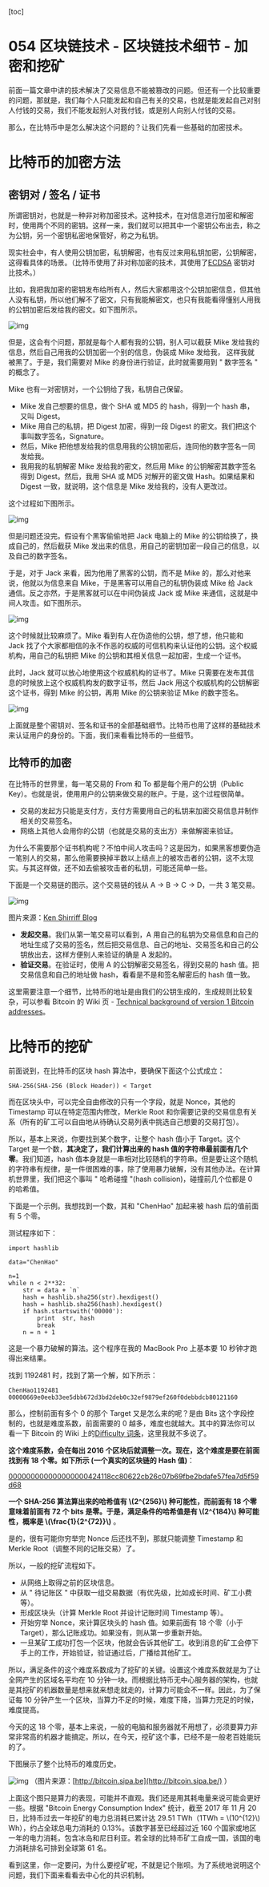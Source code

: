 [toc]
# 054 区块链技术 - 区块链技术细节 - 加密和挖矿

前面一篇文章中讲的技术解决了交易信息不能被篡改的问题。但还有一个比较重要的问题，那就是，我们每个人只能发起和自己有关的交易，也就是能发起自己对别人付钱的交易，我们不能发起别人对我付钱，或是别人向别人付钱的交易。

那么，在比特币中是怎么解决这个问题的？让我们先看一些基础的加密技术。

# 比特币的加密方法

## 密钥对 / 签名 / 证书

所谓密钥对，也就是一种非对称加密技术。这种技术，在对信息进行加密和解密时，使用两个不同的密钥。这样一来，我们就可以把其中一个密钥公布出去，称之为公钥，另一个密钥私密地保管好，称之为私钥。

现实社会中，有人使用公钥加密，私钥解密，也有反过来用私钥加密，公钥解密，这得看具体的场景。（比特币使用了非对称加密的技术，其使用了[ECDSA](https://en.wikipedia.org/wiki/Elliptic_Curve_Digital_Signature_Algorithm) 密钥对比技术。）

比如，我把我加密的密钥发布给所有人，然后大家都用这个公钥加密信息，但其他人没有私钥，所以他们解不了密文，只有我能解密文，也只有我能看得懂别人用我的公钥加密后发给我的密文。如下图所示。

![img](assets/ee63472f10b0c179a5c3c58d47d9f271.png)

但是，这会有个问题，那就是每个人都有我的公钥，别人可以截获 Mike 发给我的信息，然后自己用我的公钥加密一个别的信息，伪装成 Mike 发给我， 这样我就被黑了。于是，我们需要对 Mike 的身份进行验证，此时就需要用到 " 数字签名 " 的概念了。

Mike 也有一对密钥对，一个公钥给了我，私钥自己保留。

* Mike 发自己想要的信息，做个 SHA 或 MD5 的 hash，得到一个 hash 串，又叫 Digest。
* Mike 用自己的私钥，把 Digest 加密，得到一段 Digest 的密文。我们把这个事叫数字签名，Signature。
* 然后，Mike 把他想发给我的信息用我的公钥加密后，连同他的数字签名一同发给我。
* 我用我的私钥解密 Mike 发给我的密文，然后用 Mike 的公钥解密其数字签名得到 Digest。然后，我用 SHA 或 MD5 对解开的密文做 Hash。如果结果和 Digest 一致，就说明，这个信息是 Mike 发给我的，没有人更改过。

这个过程如下图所示。

![img](assets/5a44ceb1af5a27cc0873cbe4e2571028.png)

但是问题还没完。假设有个黑客偷偷地把 Jack 电脑上的 Mike 的公钥给换了，换成自己的，然后截获 Mike 发出来的信息，用自己的密钥加密一段自己的信息，以及自己的数字签名。

于是，对于 Jack 来看，因为他用了黑客的公钥，而不是 Mike 的，那么对他来说，他就以为信息来自 Mike，于是黑客可以用自己的私钥伪装成 Mike 给 Jack 通信。反之亦然，于是黑客就可以在中间伪装成 Jack 或 Mike 来通信，这就是中间人攻击。如下图所示。

![img](assets/876f36ed6a0a617f6356603798f7d700.png)

这个时候就比较麻烦了。Mike 看到有人在伪造他的公钥，想了想，他只能和 Jack 找了个大家都相信的永不作恶的权威的可信机构来认证他的公钥。这个权威机构，用自己的私钥把 Mike 的公钥和其相关信息一起加密，生成一个证书。

此时，Jack 就可以放心地使用这个权威机构的证书了。Mike 只需要在发布其信息的时候放上这个权威机构发的数字证书，然后 Jack 用这个权威机构的公钥解密这个证书，得到 Mike 的公钥，再用 Mike 的公钥来验证 Mike 的数字签名。

![img](assets/bb3a47bf0b8c84a6c85d864c88739357.png)

上面就是整个密钥对、签名和证书的全部基础细节。比特币也用了这样的基础技术来认证用户的身份的。下面，我们来看看比特币的一些细节。

## 比特币的加密

在比特币的世界里，每一笔交易的 From 和 To 都是每个用户的公钥（Public Key）。也就是说，使用用户的公钥来做交易的账户。于是，这个过程很简单。

* 交易的发起方只能是支付方，支付方需要用自己的私钥来加密交易信息并制作相关的交易签名。
* 网络上其他人会用你的公钥（也就是交易的支出方）来做解密来验证。

为什么不需要那个证书机构呢？不怕中间人攻击吗？这是因为，如果黑客想要伪造一笔别人的交易，那么他需要换掉半数以上结点上的被攻击者的公钥，这不太现实。与其这样做，还不如去偷被攻击者的私钥，可能还简单一些。

下面是一个交易链的图示。这个交易链的钱从 A -\> B -\> C -\> D，一共 3 笔交易。

![img](assets/feaaa557eab454dd1678415da7f554a8.png)

图片来源：[Ken Shirriff Blog](http://www.righto.com/2014/02/bitcoins-hard-way-using-raw-bitcoin.html)

* **发起交易**。我们从第一笔交易可以看到，A 用自己的私钥为交易信息和自己的地址生成了交易的签名，然后把交易信息、自己的地址、交易签名和自己的公钥放出去，这样方便别人来验证的确是 A 发起的。
* **验证交易**。在验证时，使用 A 的公钥解密交易签名，得到交易的 hash 值。把交易信息和自己的地址做 hash，看看是不是和签名解密后的 hash 值一致。

这里需要注意一个细节，比特币的地址是由我们的公钥生成的，生成规则比较复杂，可以参看 Bitcoin 的 Wiki 页 - [Technical background of version 1 Bitcoin addresses](https://en.bitcoin.it/wiki/Technical_background_of_version_1_Bitcoin_addresses)。

# 比特币的挖矿

前面说到，在比特币的区块 hash 算法中，要确保下面这个公式成立：

```hljs language-scss
SHA-256(SHA-256 (Block Header)) < Target

```

而在区块头中，可以完全自由修改的只有一个字段，就是 Nonce，其他的 Timestamp 可以在特定范围内修改，Merkle Root 和你需要记录的交易信息有关系（所有的矿工可以自由地从待确认交易列表中挑选自己想要的交易打包）。

所以，基本上来说，你要找到某个数字，让整个 hash 值小于 Target。这个 Target 是一个数，**其决定了，我们计算出来的 hash 值的字符串最前面有几个零**。我们知道，hash 值本身就是一串相对比较随机的字符串。但是要让这个随机的字符串有规律，是一件很困难的事，除了使用暴力破解，没有其他办法。在计算机世界里，我们把这个事叫 " 哈希碰撞 "(hash collision)，碰撞前几个位都是 0 的哈希值。

下面是一个示例。我想找到一个数，其和 "ChenHao" 加起来被 hash 后的值前面有 5 个零。

测试程序如下：

```hljs language-python
import hashlib
 
data="ChenHao"
 
n=1
while n < 2**32:
    str = data + `n`
    hash = hashlib.sha256(str).hexdigest()
    hash = hashlib.sha256(hash).hexdigest()
    if hash.startswith('00000'):
        print  str, hash
        break
    n = n + 1
```

这是一个暴力破解的算法。这个程序在我的 MacBook Pro 上基本要 10 秒钟才跑得出来结果。

找到 1192481 时，找到了第一个解，如下所示：

```hljs language-undefined
ChenHao1192481   
00000669e0eeb33ee5dbb672d3bd2deb0c32ef9879ef260f0debbdcb80121160
```

那么，控制前面有多个 0 的那个 Target 又是怎么来的呢？是由 Bits 这个字段控制的，也就是难度系数，前面需要的 0 越多，难度也就越大。其中的算法你可以看一下 Bitcoin 的 Wiki 上的[Difficulty 词条](https://en.bitcoin.it/wiki/Difficulty)，这里我就不多说了。

**这个难度系数，会在每出 2016 个区块后就调整一次。现在，这个难度是要在前面找到有 18 个零。如下所示 (一个真实的区块链的 Hash 值)**：

[000000000000000000424118cc80622cb26c07b69fbe2bdafe57fea7d5f59d68](https://blockchain.info/block/000000000000000000424118cc80622cb26c07b69fbe2bdafe57fea7d5f59d68)

**一个 SHA-256 算法算出来的哈希值有 \\(2\^{256}\\) 种可能性，而前面有 18 个零意味着前面有 72 个 bits 是零。于是，满足条件的哈希值是有 \\(2\^{184}\\) 种可能性，概率是 \\(\\frac{1}{2\^{72}}\\)** 。

是的，很有可能你穷举完 Nonce 后还找不到，那就只能调整 Timestamp 和 Merkle Root（调整不同的记账交易）了。

所以，一般的挖矿流程如下。

* 从网络上取得之前的区块信息。
* 从 " 待记账区 " 中获取一组交易数据（有优先级，比如成长时间、矿工小费等）。
* 形成区块头（计算 Merkle Root 并设计记账时间 Timestamp 等）。
* 开始穷举 Nonce，来计算区块头的 hash 值。如果前面有 18 个零（小于 Target），那么记账成功。如果没有，则从第一步重新开始。
* 一旦某矿工成功打包一个区块，他就会告诉其他矿工。收到消息的矿工会停下手上的工作，开始验证，验证通过后，广播给其他矿工。

所以，满足条件的这个难度系数成为了挖矿的关键。设置这个难度系数就是为了让全网产生的区域名平均在 10 分钟一块。而根据比特币无中心服务器的架构，也就是其挖矿的机器数量是想来就来想走就走的，计算力可能会不一样。因此，为了保证每 10 分钟产生一个区块，当算力不足的时候，难度下降，当算力充足的时候，难度提高。

今天的这 18 个零，基本上来说，一般的电脑和服务器就不用想了，必须要算力非常非常高的机器才能搞定。所以，在今天，挖矿这个事，已经不是一般老百姓能玩的了。

下图展示了整个比特币的难度历史。

![img](assets/4d7e09ee0c03a807c1c5326d0d5c2e14.png) （图片来源：[http://bitcoin.sipa.be](http://bitcoin.sipa.be/) ）

上面这个图只是算力的表现，可能并不直观。我们还是用其耗电量来说可能会更好一些。根据 "Bitcoin Energy Consumption Index" 统计，截至 2017 年 11 月 20 日，比特币过去一年挖矿的电力总消耗已累计达 29.51 TWh（1TWh = \\(10\^{12}\\) Wh），约占全球总电力消耗的 0.13%。该数字甚至已经超过近 160 个国家或地区一年的电力消耗，包含冰岛和尼日利亚。若全球的比特币矿工自成一国，该国的电力消耗排名可排到全球第 61 名。

看到这里，你一定要问，为什么要挖矿呢，不就是记个账呗。为了系统地说明这个问题，我们下面来看看去中心化的共识机制。  
